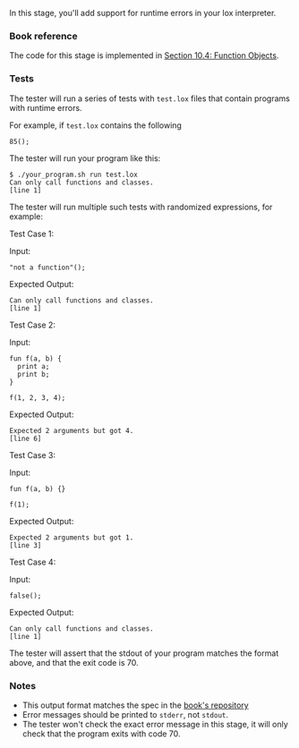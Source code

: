 In this stage, you'll add support for runtime errors in your lox interpreter.

### Book reference

The code for this stage is implemented in [Section 10.4: Function Objects](https://craftinginterpreters.com/functions.html#function-objects).

### Tests

The tester will run a series of tests with `test.lox` files that contain programs with runtime errors.

For example, if `test.lox` contains the following

```
85();
```

The tester will run your program like this:

```
$ ./your_program.sh run test.lox
Can only call functions and classes.
[line 1]
```

The tester will run multiple such tests with randomized expressions, for example:

Test Case 1:

Input:

```
"not a function"();
```

Expected Output:

```
Can only call functions and classes.
[line 1]
```

Test Case 2:

Input:

```
fun f(a, b) {
  print a;
  print b;
}

f(1, 2, 3, 4);
```

Expected Output:

```
Expected 2 arguments but got 4.
[line 6]
```

Test Case 3:

Input:

```
fun f(a, b) {}

f(1);
```

Expected Output:

```
Expected 2 arguments but got 1.
[line 3]
```

Test Case 4:

Input:

```
false();
```

Expected Output:

```
Can only call functions and classes.
[line 1]
```

The tester will assert that the stdout of your program matches the format above, and that the exit code is 70.

### Notes

- This output format matches the spec in the [book's repository](https://github.com/munificent/craftinginterpreters/blob/4a840f70f69c6ddd17cfef4f6964f8e1bcd8c3d4/test/function/body_must_be_block.lox)
- Error messages should be printed to `stderr`, not `stdout`.
- The tester won't check the exact error message in this stage, it will only check that the program exits with code 70.
